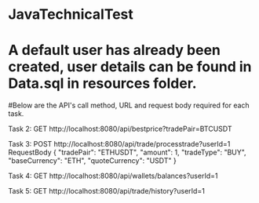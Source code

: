 # JavaTechnicalTest

# A default user has already been created, user details can be found in Data.sql in resources folder.

#Below are the API's call method, URL and request body required for each task.

Task 2: GET http://localhost:8080/api/bestprice?tradePair=BTCUSDT

Task 3: POST http://localhost:8080/api/trade/processtrade?userId=1
RequestBody
{
  "tradePair": "ETHUSDT",
  "amount": 1,
  "tradeType": "BUY",
  "baseCurrency": "ETH",
  "quoteCurrency": "USDT"
}

Task 4: GET http://localhost:8080/api/wallets/balances?userId=1

Task 5: GET http://localhost:8080/api/trade/history?userId=1